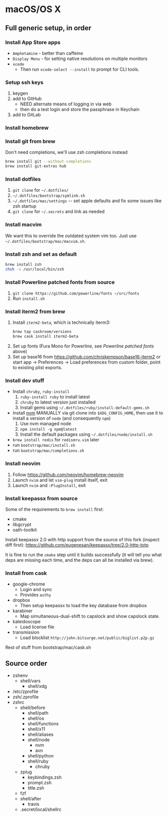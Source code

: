 # macOS/OS X

## Full generic setup, in order

### Install App Store apps

- `Amphetamine` - better than caffeine
- `Display Menu` - for setting native resolutions on multiple monitors
- `xcode`
    - Then run `xcode-select --install` to prompt for CLI tools.

### Setup ssh keys

1. keygen
1. add to GitHub
    - NEED alternate means of logging in via web
    - then do a test login and store the passphrase in Keychain
1. add to GitLab

### Install homebrew

### Install git from brew

Don't need completions, we'll use zsh completions instead

```bash
brew install git --without-completions
brew install git-extras hub
```

### Install dotfiles

1. `git clone` for `~/.dotfiles/`
1. `~/.dotfiles/bootstrap/symlink.sh`
1. `~/.dotfiles/mac/settings` -- set apple defaults and fix some issues like
   zsh startup
1. `git clone` for `~/.secrets` and link as needed

### Install macvim

We want this to override the outdated system vim too. Just use
`~/.dotfiles/bootstrap/mac/macvim.sh`.

### Install zsh and set as default

```bash
brew install zsh
chsh -s /usr/local/bin/zsh
```

### Install Powerline patched fonts from source

1. `git clone https://github.com/powerline/fonts ~/src/fonts`
1. Run `install.sh`

### Install iterm2 from brew

1. Install `iterm2-beta`, which is technically iterm3:
    ```bash
    brew tap caskroom/versions
    brew cask install iterm2-beta
    ```
1. Set up fonts (Fura Mono for Powerline, see _Powerline patched fonts_ above)
1. Set up base16 from <https://github.com/chriskempson/base16-iterm2> or
   start app -> Preferences -> Load preferences from custom folder, point to
   existing plist exports.

### Install dev stuff

- Install `chruby`, `ruby-install`
    1. `ruby-install ruby` to install latest
    1. `chruby` to latest version just installed
    1. Install gems using `~/.dotfiles/ruby/install-default-gems.sh`
- Install [nvm](https://github.com/creationix/nvm) MANUALLY via git clone into
  `$XDG_CONFIG_HOME`, then use it to install a version of `node` (and
  consequently `npm`)
    1. Use nvm managed node
    1. `npm install -g npm@latest`
    1. Install the default packages using `~/.dotfiles/node/install.sh`
- `brew install redis` for `redismru.vim` later
- run `bootstrap/mac/install.sh`
- run `bootstrap/mac/completions.sh`

### Install neovim

1. Follow <https://github.com/neovim/homebrew-neovim>
1. Launch `nvim` and let `vim-plug` install itself, exit
1. Launch `nvim` and `:PlugInstall`, exit

### Install keepassx from source

Some of the requirements to `brew install` first:

- cmake
- libgcrypt
- oath-toolkit

Install keepassx 2.0 with http support from the source of this fork (inspect
diff first):
<https://github.com/eugenesan/keepassx/tree/2.0-http-totp>

It is fine to run the `cmake` step until it builds successfully (it will tell
you what deps are missing each time, and the deps can all be installed via
brew).

### Install from cask

- google-chrome
    - Login and sync
    - Provides `authy`
- dropbox
    - Then setup keepassx to load the key database from dropbox
- karabiner
    - Map simultaneous-dual-shift to capslock and show capslock state.
- kaleidoscope
    - Load license file
- transmission
    - Load blocklist `http://john.bitsurge.net/public/biglist.p2p.gz`

Rest of stuff from bootstrap/mac/cask.sh

## Source order

- zshenv
    - shell/vars
        - shell/xdg
- /etc/zprofile
- zsh/.zprofile
- zshrc
    - shell/before
        - shell/path
        - shell/os
        - shell/functions
        - shell/x11
        - shell/aliases
        - shell/node
            - nvm
            - avn
        - shell/python
        - shell/ruby
            - chruby
    - zplug
        - keybindings.zsh
        - prompt.zsh
        - title.zsh
    - fzf
    - shell/after
        - travis
    - .secret/local/shellrc

